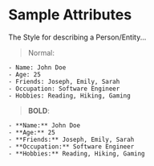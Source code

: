 # Sample Attributes
The Style for describing a Person/Entity...

>Normal:

```
- Name: John Doe
- Age: 25
- Friends: Joseph, Emily, Sarah
- Occupation: Software Engineer
- Hobbies: Reading, Hiking, Gaming
```

>**BOLD**:

```
- **Name:** John Doe
- **Age:** 25
- **Friends:** Joseph, Emily, Sarah
- **Occupation:** Software Engineer
- **Hobbies:** Reading, Hiking, Gaming
```

